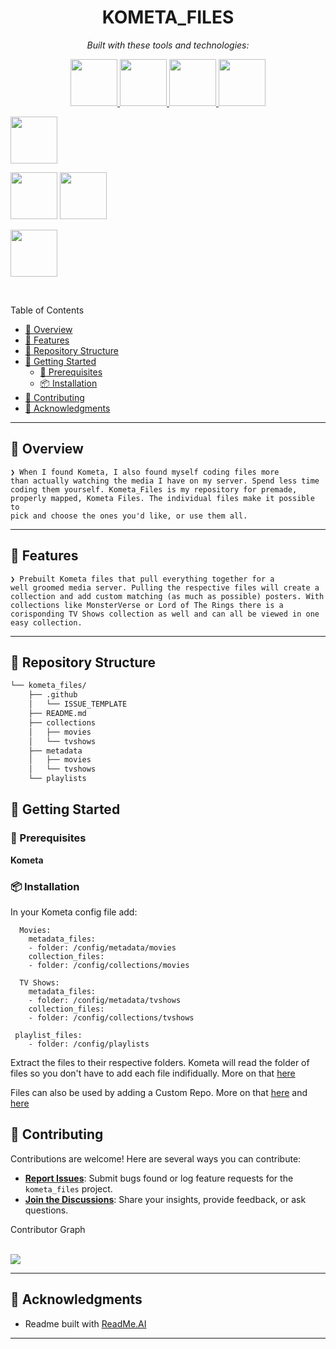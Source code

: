 <p align="center">
    <h1 align="center">KOMETA_FILES</h1>
</p>

<p align="center">
	<!-- Shields.io badges disabled, using skill icons. --></p>
<p align="center">
		<em>Built with these tools and technologies:</em>
</p>
<p align="center">
	<a href="https://kometa.wiki/en/latest/">
		<img src="https://cdn.jsdelivr.net/gh/selfhst/icons/png/kometa.png" width="75" height="75">
	<a href="https://radarr.video">
		<img src="https://cdn.jsdelivr.net/gh/selfhst/icons/svg/radarr.svg" width="75" height="75">
	<a href="https://sonarr.tv">
		<img src="https://cdn.jsdelivr.net/gh/selfhst/icons/svg/sonarr.svg" width="75" height="75"> 
<a href="https://trakt.tv">
 	<a href="https://www.themoviedb.org/" >
		<img src="https://cdn.jsdelivr.net/gh/selfhst/icons/svg/tmdb.svg" width="75" height="75"> 
	</a></p>
    	<a href="https://www.thetvdb.com" >
		<img src="https://cdn.jsdelivr.net/gh/selfhst/icons/svg/tvdb.svg" width="75" height="75"> 
	</a></p>
  <img src="https://trakt.tv/assets/logos/logomark.square.gradient-b644b16c38ff775861b4b1f58c1230f6a097a2466ab33ae00445a505c33fcb91.svg" width="75" height="75">
	<a href="https://theposterdb.com" >
		<img src="https://theposterdb.com/assets/logos/icon/color.svg" width="75" height="75"> 
	</a></p>
  	<a href="https://fanart.tv" >
		<img src="https://i2.wp.com/fanart.tv/images/fanart-logo.png?ssl=1" width="75" height="75"> 
	</a></p>
<br>

Table of Contents

- [📍 Overview](#-overview)
- [👾 Features](#-features)
- [📂 Repository Structure](#-repository-structure)
- [🚀 Getting Started](#-getting-started)
    - [🔖 Prerequisites](#-prerequisites)
    - [📦 Installation](#-installation)
- [🤝 Contributing](#-contributing)
- [🙌 Acknowledgments](#-acknowledgments)

<hr>

## 📍 Overview

<code>❯ When I found Kometa, I also found myself coding files more than actually watching the media I have on my server. Spend less time coding them yourself. Kometa_Files is my repository for premade, properly mapped, Kometa Files. The individual files make it possible to pick and choose the ones you'd like, or use them all. </code>

---

## 👾 Features

<code>❯ Prebuilt Kometa files that pull everything together for a well groomed media server. Pulling the respective files will create a collection and add custom matching (as much as possible) posters. With collections like MonsterVerse or Lord of The Rings there is a corisponding TV Shows collection as well and can all be viewed in one easy collection. </code>

---

## 📂 Repository Structure

```sh
└── kometa_files/
    ├── .github
    │   └── ISSUE_TEMPLATE
    ├── README.md
    ├── collections
    │   ├── movies
    │   └── tvshows
    ├── metadata
    │   ├── movies
    │   └── tvshows
    └── playlists
```

## 🚀 Getting Started

### 🔖 Prerequisites

**Kometa** 

### 📦 Installation

In your Kometa config file add:
```
  Movies:
    metadata_files:
    - folder: /config/metadata/movies
    collection_files:
    - folder: /config/collections/movies
```
```
  TV Shows:
    metadata_files:
    - folder: /config/metadata/tvshows
    collection_files:
    - folder: /config/collections/tvshows
```
```
 playlist_files:
    - folder: /config/playlists
```

Extract the files to their respective folders. Kometa will read the folder of files so you don't have to add each file indifidually. More on that <a href="https://kometa.wiki/en/latest/config/files/#location-types-and-paths">here</a>

Files can also be used by adding a Custom Repo. More on that <a href="https://kometa.wiki/en/latest/config/settings/?h=custom_repo#attributes">here</a> and <a href="https://kometa.wiki/en/latest/config/files/#location-types-and-paths">here</a>


## 🤝 Contributing

Contributions are welcome! Here are several ways you can contribute:

- **[Report Issues](https://github.com/Wikid82/kometa_files/issues)**: Submit bugs found or log feature requests for the `kometa_files` project.
- **[Join the Discussions](https://github.com/Wikid82/kometa_files/discussions)**: Share your insights, provide feedback, or ask questions.

<summary>Contributor Graph</summary>
<br>
<p align="left">
   <a href="https://github.com{/Wikid82/kometa_files/}graphs/contributors">
      <img src="https://contrib.rocks/image?repo=Wikid82/kometa_files">
   </a>
</p>
</details>

---

## 🙌 Acknowledgments

- Readme built with <a href="https://readme-ai.streamlit.app">ReadMe.AI</a> 

---
